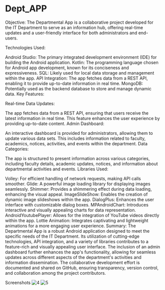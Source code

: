 # Dept_APP

Objective:
The Departmental App is a collaborative project developed for the IT Department to serve as an information hub, offering real-time updates and a user-friendly interface for both administrators and end-users.

Technologies Used:

Android Studio: The primary integrated development environment (IDE) for building the Android application.
Kotlin: The programming language chosen for Android app development, known for its conciseness and expressiveness.
SQL: Likely used for local data storage and management within the app.
API Integration: The app fetches data from a REST API, enabling it to provide up-to-date information in real time.
MongoDB: Potentially used as the backend database to store and manage dynamic data.
Key Features:

Real-time Data Updates:

The app fetches data from a REST API, ensuring that users receive the latest information in real time. This feature enhances the user experience by providing up-to-date content.
Admin Dashboard:

An interactive dashboard is provided for administrators, allowing them to update various data sets. This includes information related to faculty, academics, notices, activities, and events within the department.
Data Categories:

The app is structured to present information across various categories, including faculty details, academic updates, notices, and information about departmental activities and events.
Libraries Used:

Volley: For efficient handling of network requests, making API calls smoother.
Glide: A powerful image loading library for displaying images seamlessly.
Shimmer: Provides a shimmering effect during data loading, enhancing the visual appeal.
ImageSlideShow: Enables the creation of dynamic image slideshows within the app.
DialogPlus: Enhances the user interface with customizable dialog boxes.
MPAndroidChart: Introduces interactive and visually appealing charts for data representation.
AndroidYoutubePlayer: Allows for the integration of YouTube videos directly within the app.
Lottie Animation: Integrates captivating and lightweight animations for a more engaging user experience.
Summary:
The Departmental App is a robust Android application designed to meet the specific needs of the IT Department. Its utilization of cutting-edge technologies, API integration, and a variety of libraries contributes to a feature-rich and visually appealing user interface. The inclusion of an admin dashboard further enhances the app's functionality, allowing for seamless updates across different aspects of the department's activities and information dissemination. The collaborative development effort is documented and shared on GitHub, ensuring transparency, version control, and collaboration among the project contributors.

Screenshots
![4](https://github.com/Chandan5224/Dept_APP/assets/86766647/8603a847-12c1-49c1-8791-8edb526a4298)
![5](https://github.com/Chandan5224/Dept_APP/assets/86766647/95533f30-9fa5-49da-b138-b89010895aad)

